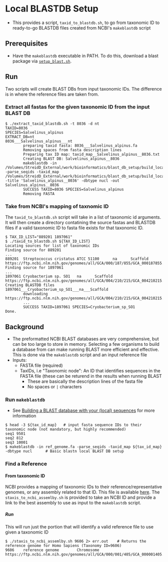 # Local BLASTDB Setup
* This provides a script, `taxid_to_blastdb.sh`, to go from taxonomic ID to ready-to-go BLASTDB files created from NCBI's `makeblastdb` script

## Prerequisites
* Have the `makeblastdb` executable in PATH. To do this, download a blast package via [`setup_blast.sh`](https://github.com/DavidStreid/bioinformatics/blob/main/blast_db_setup/setup_blast.sh).

## Run
Two scripts will create BLAST DBs from input taxonomic IDs. The difference is in where the reference files are taken from.
### Extract all fastas for the given taxonomic ID from the input BLAST DB
```
$ ./extract_taxid_blastdb.sh -t 8036 -d nt
TAXID=8036
SPECIES=Salvelinus_alpinus
EXTRACT_DB=nt
8036___Salvelinus_alpinus___nt
        preparing taxid fasta: 8036___Salvelinus_alpinus.fa
        Removing spaces from fasta description lines
        Preparing tax ID map: taxid_map__Salvelinus_alpinus__8036.txt
        Creating BLAST DB: Salvelinus_alpinus__8036
        makeblastdb -in /Volumes/StreidD_External/work/bioinformatics/blast_db_setup/build_local/8036___Salvelinus_alpinus___nt/fasta/8036___Salvelinus_alpinus.fa -parse_seqids -taxid_map /Volumes/StreidD_External/work/bioinformatics/blast_db_setup/build_local/8036___Salvelinus_alpinus___nt/fasta/taxid_map__Salvelinus_alpinus__8036.txt -title 'Salvelinus_alpinus__8036' -dbtype nucl -out Salvelinus_alpinus__8036
        SUCCESS TAXID=8036 SPECIES=Salvelinus_alpinus
        Removing FASTA
```

### Take from NCBI's mapping of taxnomic ID
The `taxid_to_blastdb.sh` script will take in a list of taxonomic id arguments. It will then create a directory contatining the source fastas and BLASTDB files if a valid taxonomic ID to fasta file exists for that taxonomic ID.
```
$ TAX_ID_LIST="889201 1897061"
$ ./taxid_to_blastdb.sh ${TAX_ID_LIST}
Locating sources for list of taxonomic IDs
Finding source for 889201
...
889201  Streptococcus cristatus ATCC 51100      na      Scaffold        https://ftp.ncbi.nlm.nih.gov/genomes/all/GCA/000/187/855/GCA_000187855.1_ASM18785v1/GCA_000187855.1_ASM18785v1_genomic.fna.gz
Finding source for 1897061
...
1897061 Cryobacterium sp. SO1   na      Scaffold        https://ftp.ncbi.nlm.nih.gov/genomes/all/GCA/004/210/215/GCA_004210215.1_ASM421021v1/GCA_004210215.1_ASM421021v1_genomic.fna.gz
Creating BLASTDB files
1897061___Cryobacterium_sp_SO1___na___Scaffold
        downloading https://ftp.ncbi.nlm.nih.gov/genomes/all/GCA/004/210/215/GCA_004210215.1_ASM421021v1/GCA_004210215.1_ASM421021v1_genomic.fna.gz
        ...
        SUCCESS TAXID=1897061 SPECIES=Cryobacterium_sp_SO1
Done.
```

## Background
* The preformatted NCBI BLAST databases are very comprehensive, but can be too large to store in memory. Selecting a few organisms to build a database from can make running BLAST more efficient and effective. This is done via the `makeblastdb` script and an input reference file
* Inputs:
  * FASTA file (required)
  * TaxIDs, i.e "Taxonomic node": An ID that identifies sequences in the FASTA file (these can be returend in the results when running BLAST
    * These are basically the description lines of the fasta file
    * No spaces or `|` characters

### Run `makeblastdb`
* See [Building a BLAST database with your (local) sequences](https://www.ncbi.nlm.nih.gov/books/NBK569841/) for more information
```
$ head -3 ${tax_id_map}   # input fasta sequence IDs to their taxonomic node (not mandatory, but highly recommended)
seq1 9501
seq2 812
seq3 10001
$ makeblastdb -in ref_genome.fa -parse_seqids -taxid_map ${tax_id_map} -dbtype nucl      # Basic blastn local BLAST DB setup
```
  
### Find a Reference
#### From taxonomic ID
NCBI provides a mapping of taxonomic IDs to their reference/representative genomes, or any assembly related to that ID. This file is available [here](https://ftp.ncbi.nlm.nih.gov/genomes/genbank/assembly_summary_genbank.txt).
The `staxis_to_ncbi_assemlby.sh` is provided to take an NCBI ID and provide a link to the best assembly to use as input to the `makeblastdb` script.
##### Run
This will run just the portion that will identify a valid reference file to use given a taxonomic ID
```
$ ./staxis_to_ncbi_assemlby.sh 9606 2> err.out    # Returns the reference genome for Homo Sapiens (Taxonomy ID=9606)
9606    reference genome        Chromosome      https://ftp.ncbi.nlm.nih.gov/genomes/all/GCA/000/001/405/GCA_000001405.29_GRCh38.p14/GCA_000001405.29_GRCh38.p14_genomic.fna.gz
```
